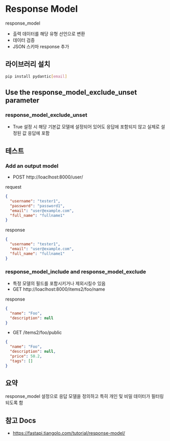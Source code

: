 # Response Model

response_model 

- 출력 데이터를 해당 유형 선언으로 변환
- 데이터 검증
- JSON 스키마 response 추가


## 라이브러리 설치

```bash
pip install pydantic[email]
```


## Use the response_model_exclude_unset parameter

### response_model_exclude_unset

- True 설정 시 해당 기본값 모델에 설정되어 있어도 응답에 포함되지 않고 실제로 설정된 값 응답에 포함


## 테스트

### Add an output model

- POST http://loaclhost:8000/user/

request
```json
{
  "username": "tester1",
  "password": "password1",
  "email": "user@example.com",
  "full_name": "fullname1"
}
```

response
```json
{
  "username": "tester1",
  "email": "user@example.com",
  "full_name": "fullname1"
}
```

### response_model_include and response_model_exclude

- 특정 모델의 필드를 포함시키거나 제외시킬수 있음
- GET http://loaclhost:8000/items2/foo/name

response
```json
{
  "name": "Foo",
  "description": null
}
```

- GET /items2/foo/public

```json
{
  "name": "Foo",
  "description": null,
  "price": 50.2,
  "tags": []
}
```


## 요약

response_model 설정으로 응답 모델을 정의하고 특히 개인 및 비밀 데이터가 필터링되도록 함


## 참고 Docs

- https://fastapi.tiangolo.com/tutorial/response-model/
